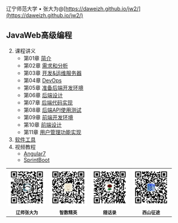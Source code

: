 辽宁师范大学 &bull; 张大为@[https://daweizh.github.io/jw2/](https://daweizh.github.io/jw2/)

## JavaWeb高级编程

2. 课程讲义
    - 第01章 [简介](2020/handout/01/intro.html)
    - 第02章 [需求和分析](2020/handout/02/req-ana.html)
    - 第03章 [开发&运维服务器](2020/handout/03/server.html)
    - 第04章 [DevOps](2020/handout/04/devops.html)
    - 第05章 [准备后端开发环境](2020/handout/05/back-env.html)
    - 第06章 [后端设计](2020/handout/06/back-design.html)
    - 第07章 [后端代码实现](2020/handout/07/back-implement.html)
    - 第08章 [后端API使用测试](2020/handout/08/back-test.html)
    - 第09章 [前端开发环境](2020/handout/09/front-env.html)
    - 第10章 [前端设计](2020/handout/10/front-design.html)
    - 第11章 [用户管理功能实现](2020/handout/11/user.html)
2. [软件工具](2020/tool/tool.html)
3. 视频教程
    - [Angular7](tutorial/angular7.html)
    - [SprintBoot](tutorial/springboot.html)


<table style="border:0px;font-size:12px;">
  <tr>
    <td style="border:0px;"> <img src="assets/me/img/zdw.jpg" width="100"> </td>
    <td style="border:0px;"> <img src="assets/me/img/idea.jpg" width="100"> </td>
    <td style="border:0px;"> <img src="assets/me/img/shl.jpg" width="100"> </td>
    <td style="border:0px;"> <img src="assets/me/img/xszt.jpg" width="100"> </td>
  </tr>
  <tr>
    <th style="border:0px;">辽师张大为</th><th style="border:0px;">智数精英</th>
    <th style="border:0px;">随话录</th><th style="border:0px;">西山征途</th>
  </tr>
</table>
